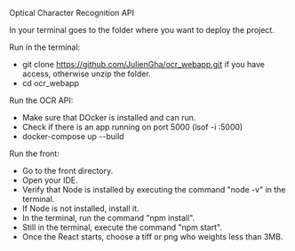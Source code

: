 Optical Character Recognition API

In your terminal goes to the folder where you want to deploy the project.

Run in the terminal:
- git clone https://github.com/JulienGha/ocr_webapp.git if you have access, otherwise unzip the folder.
- cd ocr_webapp

Run the OCR API:
- Make sure that DOcker is installed and can run.
- Check if there is an app running on port 5000 (lsof -i :5000)
- docker-compose up --build

Run the front:
- Go to the front directory.
- Open your IDE.
- Verify that Node is installed by executing the command "node -v" in the terminal.
- If Node is not installed, install it.
- In the terminal, run the command "npm install".
- Still in the terminal, execute the command "npm start".
- Once the React starts, choose a tiff or png who weights less than 3MB.
